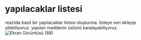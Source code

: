 # yapılacaklar listesi

reactda basit bir yapılacaklar listesi oluşturma. listeye veri ekleyip silebiliyoruz. yapılan maddenin üstünü karalayabiliyoruz.
![Ekran Görüntüsü (88)](https://user-images.githubusercontent.com/56928038/196994343-44ebc0da-362f-4d3b-907e-94bb5979e69c.png)
